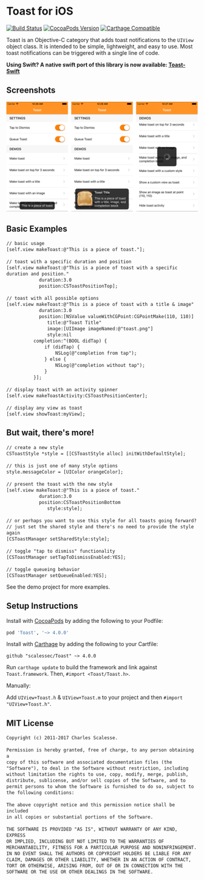 Toast for iOS
=============

[![Build Status](https://travis-ci.org/scalessec/Toast.svg?branch=3.0)](https://travis-ci.org/scalessec/Toast)
[![CocoaPods Version](https://img.shields.io/cocoapods/v/Toast.svg)](http://cocoadocs.org/docsets/Toast)
[![Carthage Compatible](https://img.shields.io/badge/Carthage-compatible-4BC51D.svg?style=flat)](https://github.com/Carthage/Carthage)

Toast is an Objective-C category that adds toast notifications to the `UIView` object class. It is intended to be simple, lightweight, and easy to use. Most
 toast notifications can be triggered with a single line of code.

**Using Swift? A native swift port of this library is now available: [Toast-Swift](https://github.com/scalessec/Toast-Swift "Toast-Swift")**

Screenshots
---------
![Toast Screenshots](toast_screenshots.jpg)


Basic Examples
---------
```objc
// basic usage
[self.view makeToast:@"This is a piece of toast."];

// toast with a specific duration and position
[self.view makeToast:@"This is a piece of toast with a specific duration and position." 
            duration:3.0
            position:CSToastPositionTop];

// toast with all possible options
[self.view makeToast:@"This is a piece of toast with a title & image"
            duration:3.0
            position:[NSValue valueWithCGPoint:CGPointMake(110, 110)]
               title:@"Toast Title"
               image:[UIImage imageNamed:@"toast.png"]
               style:nil
          completion:^(BOOL didTap) {
              if (didTap) {
                  NSLog(@"completion from tap");
              } else {
                  NSLog(@"completion without tap");
              }
          }];
                
// display toast with an activity spinner
[self.view makeToastActivity:CSToastPositionCenter];

// display any view as toast
[self.view showToast:myView];
```

But wait, there's more!
---------
```objc
// create a new style
CSToastStyle *style = [[CSToastStyle alloc] initWithDefaultStyle];

// this is just one of many style options
style.messageColor = [UIColor orangeColor];

// present the toast with the new style
[self.view makeToast:@"This is a piece of toast."
            duration:3.0
            position:CSToastPositionBottom
               style:style];

// or perhaps you want to use this style for all toasts going forward?
// just set the shared style and there's no need to provide the style again
[CSToastManager setSharedStyle:style];

// toggle "tap to dismiss" functionality
[CSToastManager setTapToDismissEnabled:YES];

// toggle queueing behavior
[CSToastManager setQueueEnabled:YES];
```
    
See the demo project for more examples.


Setup Instructions
------------------
Install with [CocoaPods](http://cocoapods.org) by adding the following to your Podfile:

```ruby
pod 'Toast', '~> 4.0.0'
```

Install with [Carthage](https://github.com/Carthage/Carthage) by adding the following to your Cartfile:

```ogdl
github "scalessec/Toast" ~> 4.0.0
```

Run `carthage update` to build the framework and link against `Toast.framework`. Then, `#import <Toast/Toast.h>`.

Manually: 

Add `UIView+Toast.h` & `UIView+Toast.m` to your project and then `#import "UIView+Toast.h"`.


MIT License
-----------
    Copyright (c) 2011-2017 Charles Scalesse.

    Permission is hereby granted, free of charge, to any person obtaining a
    copy of this software and associated documentation files (the
    "Software"), to deal in the Software without restriction, including
    without limitation the rights to use, copy, modify, merge, publish,
    distribute, sublicense, and/or sell copies of the Software, and to
    permit persons to whom the Software is furnished to do so, subject to
    the following conditions:

    The above copyright notice and this permission notice shall be included
    in all copies or substantial portions of the Software.

    THE SOFTWARE IS PROVIDED "AS IS", WITHOUT WARRANTY OF ANY KIND, EXPRESS
    OR IMPLIED, INCLUDING BUT NOT LIMITED TO THE WARRANTIES OF
    MERCHANTABILITY, FITNESS FOR A PARTICULAR PURPOSE AND NONINFRINGEMENT.
    IN NO EVENT SHALL THE AUTHORS OR COPYRIGHT HOLDERS BE LIABLE FOR ANY
    CLAIM, DAMAGES OR OTHER LIABILITY, WHETHER IN AN ACTION OF CONTRACT,
    TORT OR OTHERWISE, ARISING FROM, OUT OF OR IN CONNECTION WITH THE
    SOFTWARE OR THE USE OR OTHER DEALINGS IN THE SOFTWARE.
